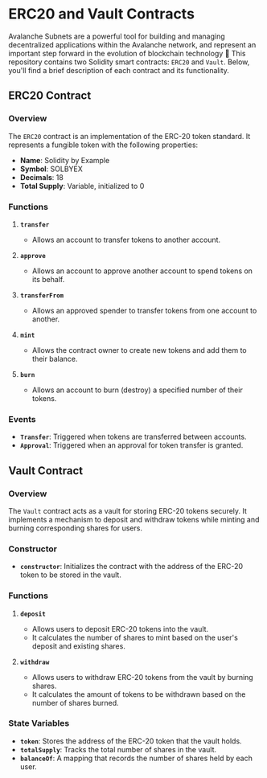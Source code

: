 # **ERC20 and Vault Contracts**

Avalanche Subnets are a powerful tool for building and managing decentralized applications within the Avalanche network, and represent an important step forward in the evolution of blockchain technology 🚀 This repository contains two Solidity smart contracts: `ERC20` and `Vault`. Below, you'll find a brief description of each contract and its functionality.

## **ERC20 Contract**

### **Overview**
The `ERC20` contract is an implementation of the ERC-20 token standard. It represents a fungible token with the following properties:

- **Name**: Solidity by Example
- **Symbol**: SOLBYEX
- **Decimals**: 18
- **Total Supply**: Variable, initialized to 0

### **Functions**
1. **`transfer`**
   - Allows an account to transfer tokens to another account.
   
2. **`approve`**
   - Allows an account to approve another account to spend tokens on its behalf.

3. **`transferFrom`**
   - Allows an approved spender to transfer tokens from one account to another.

4. **`mint`**
   - Allows the contract owner to create new tokens and add them to their balance.

5. **`burn`**
   - Allows an account to burn (destroy) a specified number of their tokens.

### **Events**
- **`Transfer`**: Triggered when tokens are transferred between accounts.
- **`Approval`**: Triggered when an approval for token transfer is granted.

## **Vault Contract**

### **Overview**
The `Vault` contract acts as a vault for storing ERC-20 tokens securely. It implements a mechanism to deposit and withdraw tokens while minting and burning corresponding shares for users.

### **Constructor**
- **`constructor`**: Initializes the contract with the address of the ERC-20 token to be stored in the vault.

### **Functions**
1. **`deposit`**
   - Allows users to deposit ERC-20 tokens into the vault.
   - It calculates the number of shares to mint based on the user's deposit and existing shares.

2. **`withdraw`**
   - Allows users to withdraw ERC-20 tokens from the vault by burning shares.
   - It calculates the amount of tokens to be withdrawn based on the number of shares burned.

### **State Variables**
- **`token`**: Stores the address of the ERC-20 token that the vault holds.
- **`totalSupply`**: Tracks the total number of shares in the vault.
- **`balanceOf`**: A mapping that records the number of shares held by each user.
